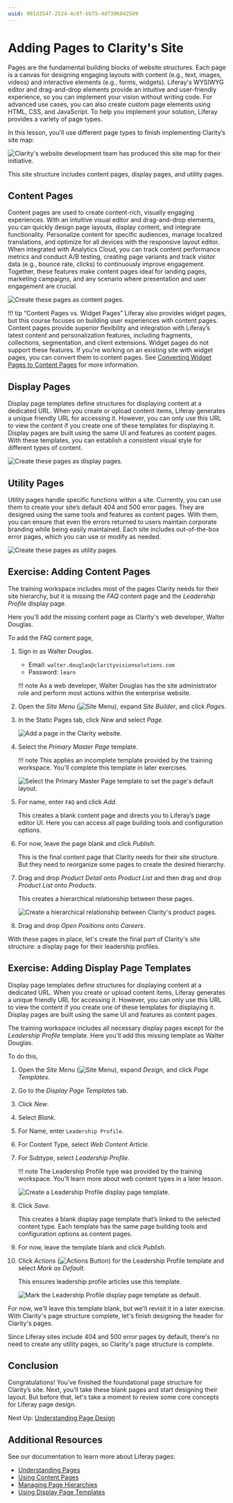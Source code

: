 ```yaml
---
uuid: 981d3547-2524-4c8f-bb75-4d7306842509
---
```

# Adding Pages to Clarity's Site

Pages are the fundamental building blocks of website structures. Each page is a canvas for designing engaging layouts with content (e.g., text, images, videos) and interactive elements (e.g., forms, widgets). Liferay's WYSIWYG editor and drag-and-drop elements provide an intuitive and user-friendly experience, so you can implement your vision without writing code. For advanced use cases, you can also create custom page elements using HTML, CSS, and JavaScript. To help you implement your solution, Liferay provides a variety of page types.

In this lesson, you’ll use different page types to finish implementing Clarity’s site map:

![Clarity's website development team has produced this site map for their initiative.](./adding-pages-to-claritys-site/images/01.png)

This site structure includes content pages, display pages, and utility pages.

## Content Pages

Content pages are used to create content-rich, visually engaging experiences. With an intuitive visual editor and drag-and-drop elements, you can quickly design page layouts, display content, and integrate functionality. Personalize content for specific audiences, manage localized translations, and optimize for all devices with the responsive layout editor. When integrated with Analytics Cloud, you can track content performance metrics and conduct A/B testing, creating page variants and track visitor data (e.g., bounce rate, clicks) to continuously improve engagement. Together, these features make content pages ideal for landing pages, marketing campaigns, and any scenario where presentation and user engagement are crucial.

![Create these pages as content pages.](./adding-pages-to-claritys-site/images/02.png)

<!--TASK: Update img -->

!!! tip “Content Pages vs. Widget Pages”
    Liferay also provides widget pages, but this course focuses on building user experiences with content pages. Content pages provide superior flexibility and integration with Liferay’s latest content and personalization features, including fragments, collections, segmentation, and client extensions. Widget pages do not support these features. If you're working on an existing site with widget pages, you can convert them to content pages. See [Converting Widget Pages to Content Pages](https://learn.liferay.com/w/dxp/site-building/creating-pages/using-widget-pages/converting-widget-pages-to-content-pages) for more information.

<!--TASK:
### Parent and Child Pages

Explain the value of defining these relationships for content pages. Also note that the Open Positions page is a child of the Careers page. 
-->

## Display Pages

Display page templates define structures for displaying content at a dedicated URL. When you create or upload content items, Liferay generates a unique friendly URL for accessing it. However, you can only use this URL to view the content if you create one of these templates for displaying it. Display pages are built using the same UI and features as content pages. With these templates, you can establish a consistent visual style for different types of content.

![Create these pages as display pages.](./adding-pages-to-claritys-site/images/03.png)

<!--TASK: Update img -->

<!--TASK:
### Default Templates

Explain how applying a display page works... we will need to mark the category and product display pages and as the default for their content type.
-->

## Utility Pages

Utility pages handle specific functions within a site. Currently, you can use them to create your site’s default 404 and 500 error pages. They are designed using the same tools and features as content pages. With them, you can ensure that even the errors returned to users maintain corporate branding while being easily maintained. Each site includes out-of-the-box error pages, which you can use or modify as needed.

![Create these pages as utility pages.](./adding-pages-to-claritys-site/images/04.png)

<!--TASK: Update img -->

## Exercise: Adding Content Pages

<!-- Exercise 6a -->

The training workspace includes most of the pages Clarity needs for their site hierarchy, but it is missing the *FAQ* content page and the *Leadership Profile* display page.

Here you'll add the missing content page as Clarity's web developer, Walter Douglas.

To add the FAQ content page,

1. Sign in as Walter Douglas.

   * Email: `walter.douglas@clarityvisionsolutions.com`
   * Password: `learn`

   !!! note
       As a web developer, Walter Douglas has the site administrator role and perform most actions within the enterprise website.

1. Open the *Site Menu* (![Site Menu](../../images/icon-product-menu.png)), expand *Site Builder*, and click *Pages*.

1. In the Static Pages tab, click *New* and select *Page*.

   ![Add a page in the Clarity website.](./adding-pages-to-claritys-site/images/05.png)

1. Select the *Primary Master Page* template.

   !!! note
       This applies an incomplete template provided by the training workspace. You'll complete this template in later exercises.

   ![Select the Primary Master Page template to set the page's default layout.](./adding-pages-to-claritys-site/images/06.png)

1. For name, enter `FAQ` and click *Add*.

   This creates a blank content page and directs you to Liferay’s page editor UI. Here you can access all page building tools and configuration options.

   <!--TASK: Assess whether users should add the FAQ to a navigation menu here instead of later.-->

1. For now, leave the page blank and click *Publish*.

   This is the final content page that Clarity needs for their site structure. But they need to reorganize some pages to create the desired hierarchy.

1. Drag and drop *Product Detail* onto *Product List* and then drag and drop *Product List* onto *Products*.

   This creates a hierarchical relationship between these pages.

   ![Create a hierarchical relationship between Clarity's product pages.](./adding-pages-to-claritys-site/images/07.png)

1. Drag and drop *Open Positions* onto *Careers*.

With these pages in place, let's create the final part of Clarity's site structure: a display page for their leadership profiles.

## Exercise: Adding Display Page Templates

<!-- Exercise 6b -->

Display page templates define structures for displaying content at a dedicated URL. When you create or upload content items, Liferay generates a unique friendly URL for accessing it. However, you can only use this URL to view the content if you create one of these templates for displaying it. Display pages are built using the same UI and features as content pages.

The training workspace includes all necessary display pages except for the *Leadership Profile* template. Here you'll add this missing template as Walter Douglas.

To do this,

1. Open the *Site Menu* (![Site Menu](../../images/icon-product-menu.png)), expand *Design*, and click *Page Templates*.

1. Go to the *Display Page Templates* tab.

1. Click *New*.

1. Select *Blank*.

1. For Name, enter `Leadership Profile`.

1. For Content Type, select *Web Content Article*.

1. For Subtype, select *Leadership Profile*.

   !!! note
       The Leadership Profile type was provided by the training workspace. You'll learn more about web content types in a later lesson.

   ![Create a Leadership Profile display page template.](./adding-pages-to-claritys-site/images/08.png)

1. Click *Save*.

   This creates a blank display page template that’s linked to the selected content type. Each template has the same page building tools and configuration options as content pages.

1. For now, leave the template blank and click *Publish*.

1. Click *Actions* (![Actions Button](../../images/icon-actions.png)) for the Leadership Profile template and select *Mark as Default*.

   This ensures leadership profile articles use this template.

   ![Mark the Leadership Profile display page template as default.](./adding-pages-to-claritys-site/images/09.png)

For now, we'll leave this template blank, but we'll revisit it in a later exercise. With Clarity's page structure complete, let's finish designing the header for Clarity's pages.

Since Liferay sites include 404 and 500 error pages by default, there's no need to create any utility pages, so Clarity's page structure is complete.

## Conclusion

Congratulations! You’ve finished the foundational page structure for Clarity’s site. Next, you’ll take these blank pages and start designing their layout. But before that, let's take a moment to review some core concepts for Liferay page design.

Next Up: [Understanding Page Design](./understanding-page-design.md)

## Additional Resources

See our documentation to learn more about Liferay pages:

* [Understanding Pages](https://learn.liferay.com/w/dxp/site-building/creating-pages/understanding-pages)
* [Using Content Pages](https://learn.liferay.com/w/dxp/site-building/creating-pages/using-content-pages)
* [Managing Page Hierarchies](https://learn.liferay.com/w/dxp/site-building/site-navigation/managing-page-hierarchies)
* [Using Display Page Templates](https://learn.liferay.com/w/dxp/site-building/displaying-content/using-display-page-templates)
